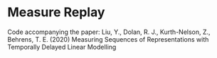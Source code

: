# Measure Replay
Code accompanying the paper: Liu, Y., Dolan, R. J., Kurth-Nelson, Z., Behrens, T. E. (2020) Measuring Sequences of Representations with Temporally Delayed Linear Modelling
